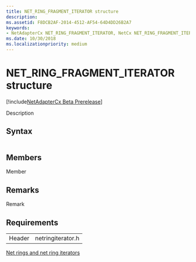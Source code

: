 ```yaml
---
title: NET_RING_FRAGMENT_ITERATOR structure
description: 
ms.assetid: F8DCB2AF-2014-4512-AF54-64D4DD26B2A7
keywords:
- NetAdapterCx NET_RING_FRAGMENT_ITERATOR, NetCx NET_RING_FRAGMENT_ITERATOR
ms.date: 10/30/2018
ms.localizationpriority: medium
---
```


# NET_RING_FRAGMENT_ITERATOR structure

[!include[NetAdapterCx Beta Prerelease](../netcx-beta-prerelease.md)]

Description

## Syntax

```cpp

```

## Members

Member

## Remarks

Remark

## Requirements

|  |  |
| --- | --- |
| Header | netringiterator.h |

[Net rings and net ring iterators](net-rings-and-net-ring-iterators.md)